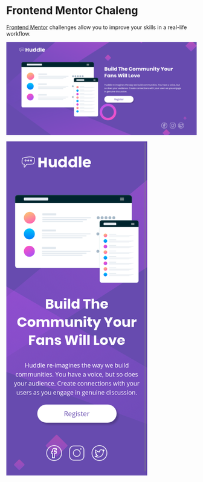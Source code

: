 # Frontend Mentor Chaleng 

[Frontend Mentor](https://www.frontendmentor.io) challenges allow you to improve your skills in a real-life workflow.

![site](https://github.com/Diegooliveyra/Challenges-frontendmentor/blob/master/Challenge%201/images/img-readme-1.png)

![site](https://github.com/Diegooliveyra/Challenges-frontendmentor/blob/master/Challenge%201/images/img-readme-2.png)
